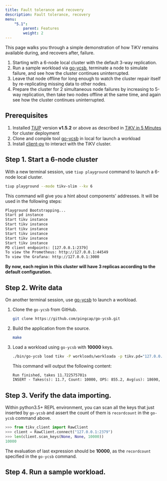 ```yaml
---
title: Fault tolerance and recovery
description: Fault tolerance, recovery
menu:
    "5.1":
        parent: Features
        weight: 2
---
```


This page walks you through a simple demonstration of how TiKV remains available during, and recovers after, failure.

1. Starting with a 6-node local cluster with the default 3-way replication.
2. Run a sample workload via [go-ycsb](https://github.com/pingcap/go-ycsb), terminate a node to simulate failure, and see how the cluster continues uninterrupted.
3. Leave that node offline for long enough to watch the cluster repair itself by re-replicating missing data to other nodes.
4. Prepare the cluster for 2 simultaneous node failures by increasing to 5-way replication, then take two nodes offline at the same time, and again see how the cluster continues uninterrupted.


## Prerequisites

1. Installed [TiUP](https://github.com/pingcap/tiup) version **v1.5.2** or above as described in [TiKV in 5 Minutes](../../tikv-in-5-minutes) for cluster deployment
2. Clone and compile tool [go-ycsb](https://github.com/pingcap/go-ycsb) in local for launch a workload
3. Install [client-py](https://github.com/tikv/client-py) to interact with the TiKV cluster.


## Step 1. Start a 6-node cluster

With a new terminal session, use `tiup playground` command to launch a 6-node local cluster.
```sh
tiup playground --mode tikv-slim --kv 6
```
This command will give you a hint about components' addresses. It will be used in the following steps:
```txt
Playground Bootstrapping...
Start pd instance
Start tikv instance
Start tikv instance
Start tikv instance
Start tikv instance
Start tikv instance
Start tikv instance
PD client endpoints: [127.0.0.1:2379]
To view the Prometheus: http://127.0.0.1:44549
To view the Grafana: http://127.0.0.1:3000
```

**By now, each region in this cluster will have 3 replicas according to the default configuration.**

## Step 2. Write data

On another terminal session, use [go-ycsb](https://github.com/pingcap/go-ycsb) to launch a workload.

1. Clone the `go-ycsb` from GitHub.
    ```sh
    git clone https://github.com/pingcap/go-ycsb.git
    ```
2. Build the application from the source.
    ```sh
    make
    ```
3. Load a workload using `go-ycsb` with **10000** keys.
    ```sh
    ./bin/go-ycsb load tikv -P workloads/workloada -p tikv.pd="127.0.0.1:2379" -p tikv.type="raw" -p recordcount=10000
    ```
    This command will output the following content:
    ```txt
    Run finished, takes 11.722575701s
    INSERT - Takes(s): 11.7, Count: 10000, OPS: 855.2, Avg(us): 18690, Min(us): 11262, Max(us): 61304, 99th(us): 36000, 99.9th(us): 58000, 99.99th(us): 62000

    ```

## Step 3. Verify the data importing.

Within python3.5+ REPL environment, you can scan all the keys that just inserted by `go-ycsb` and assert the count of them is `recordcount` in the `go-ycsb` command above.
```python
>>> from tikv_client import RawClient
>>> client = RawClient.connect("127.0.0.1:2379")
>>> len(client.scan_keys(None, None, 10000))
10000
```

The evaluation of last expression should be **10000**, as the `recordcount` specified in the `go-ycsb` command.


## Step 4. Run a sample workload.
